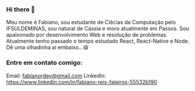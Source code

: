 ### Hi there 👋

Meu nome é Fabiano, sou estudante de Ciêcias da Computação pelo IFSULDEMINAS, sou natural de Cássia e moro atualmente em Passos. Sou apaixonado por desenvolvimento Web e resolução de problemas. Atualmente tenho passado o tempo estudado React, React-Native e Node. Dê uma olhadinha ai embaixo...😄

### Entre em contato comigo:

Email: fabianordev@gmail.com
LinkedIn: https://www.linkedin.com/in/fabiano-reis-faleiros-55532b190

<!--
**FabianoRF/fabianorf** is a ✨ _special_ ✨ repository because its `README.md` (this file) appears on your GitHub profile.

Here are some ideas to get you started:

- 🔭 I’m currently working on ...
- 🌱 I’m currently learning ...
- 👯 I’m looking to collaborate on ...
- 🤔 I’m looking for help with ...
- 💬 Ask me about ...
- 📫 How to reach me: ...
- 😄 Pronouns: ...
- ⚡ Fun fact: ...
-->
